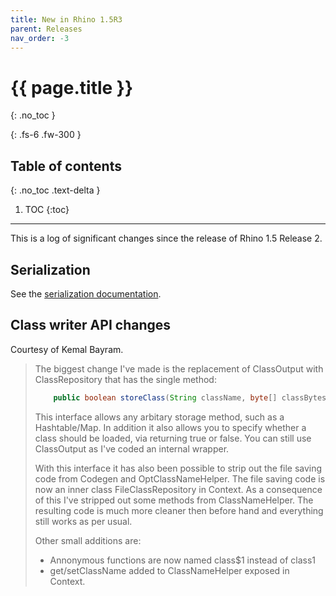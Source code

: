 ```yaml
---
title: New in Rhino 1.5R3
parent: Releases
nav_order: -3
---
```


# {{ page.title }}
{: .no_toc }

{: .fs-6 .fw-300 }

## Table of contents
{: .no_toc .text-delta }

1. TOC
{:toc}

---
This is a log of significant changes since the release of Rhino 1.5 Release 2.

## Serialization
See the [serialization documentation](../serialization.md).

## Class writer API changes
Courtesy of Kemal Bayram.

> The biggest change I've made is the replacement of ClassOutput with ClassRepository that has the single method:
> ```java
>     public boolean storeClass(String className, byte[] classBytes, boolean isTopLevel) throws IOException;
> ```
> This interface allows any arbitary storage method, such as a Hashtable/Map. In addition it also allows you to specify whether a class should be loaded, via returning true or false.  You can still use ClassOutput as I've coded an internal wrapper.
> 
> With this interface it has also been possible to strip out the file saving code from Codegen and OptClassNameHelper.  The file saving code is now an inner class FileClassRepository in Context. As a consequence of this  I've stripped out some methods from ClassNameHelper. The resulting code is much more cleaner then before hand and everything still works as per usual.
> 
> Other small additions are:
> - Annonymous functions are now named class$1 instead of class1
> - get/setClassName added to ClassNameHelper exposed in Context.